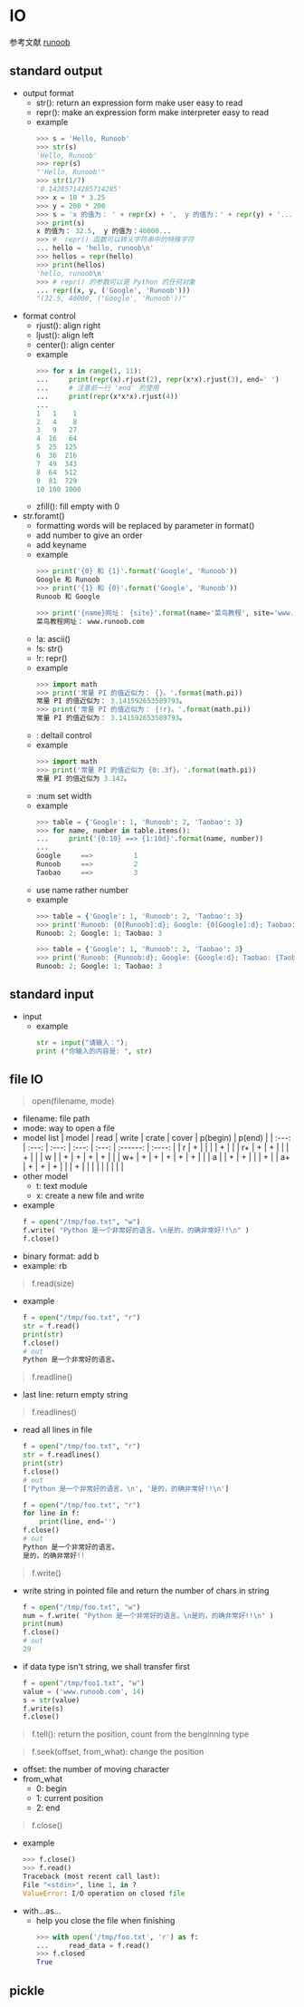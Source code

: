 # **IO**
参考文献 [runoob](https://www.runoob.com/python3/python3-inputoutput.html)

## **standard output**
- output format
  - str(): return an expression form make user easy to read
  - repr(): make an expression form make interpreter easy to read
  - example
    ```python
    >>> s = 'Hello, Runoob'
    >>> str(s)
    'Hello, Runoob'
    >>> repr(s)
    "'Hello, Runoob'"
    >>> str(1/7)
    '0.14285714285714285'
    >>> x = 10 * 3.25
    >>> y = 200 * 200
    >>> s = 'x 的值为： ' + repr(x) + ',  y 的值为：' + repr(y) + '...'
    >>> print(s)
    x 的值为： 32.5,  y 的值为：40000...
    >>> #  repr() 函数可以转义字符串中的特殊字符
    ... hello = 'hello, runoob\n'
    >>> hellos = repr(hello)
    >>> print(hellos)
    'hello, runoob\n'
    >>> # repr() 的参数可以是 Python 的任何对象
    ... repr((x, y, ('Google', 'Runoob')))
    "(32.5, 40000, ('Google', 'Runoob'))"
    ```
- format control
  - rjust(): align right 
  - ljust(): align left
  - center(): align center
  - example
    ```python
    >>> for x in range(1, 11):
    ...     print(repr(x).rjust(2), repr(x*x).rjust(3), end=' ')
    ...     # 注意前一行 'end' 的使用
    ...     print(repr(x*x*x).rjust(4))
    ...
    1   1    1
    2   4    8
    3   9   27
    4  16   64
    5  25  125
    6  36  216
    7  49  343
    8  64  512
    9  81  729
    10 100 1000
    ```
  - zfill(): fill empty with 0
- str.foramt()
  - formatting words will be replaced by parameter in format()
  - add number to give an order
  - add keyname
  - example
    ```python
    >>> print('{0} 和 {1}'.format('Google', 'Runoob'))
    Google 和 Runoob
    >>> print('{1} 和 {0}'.format('Google', 'Runoob'))
    Runoob 和 Google

    >>> print('{name}网址： {site}'.format(name='菜鸟教程', site='www.runoob.com'))
    菜鸟教程网址： www.runoob.com
    ```
  - !a: ascii()
  - !s: str()
  - !r: repr()
  - example
    ```python
    >>> import math
    >>> print('常量 PI 的值近似为： {}。'.format(math.pi))
    常量 PI 的值近似为： 3.141592653589793。
    >>> print('常量 PI 的值近似为： {!r}。'.format(math.pi))
    常量 PI 的值近似为： 3.141592653589793。
    ```
  - : deltail control
  - example
    ```python
    >>> import math
    >>> print('常量 PI 的值近似为 {0:.3f}。'.format(math.pi))
    常量 PI 的值近似为 3.142。
    ```
  - :num set width
  - example
    ```python
    >>> table = {'Google': 1, 'Runoob': 2, 'Taobao': 3}
    >>> for name, number in table.items():
    ...     print('{0:10} ==> {1:10d}'.format(name, number))
    ...
    Google     ==>          1
    Runoob     ==>          2
    Taobao     ==>          3
    ```
  - use name rather number
  - example
    ```python
    >>> table = {'Google': 1, 'Runoob': 2, 'Taobao': 3}
    >>> print('Runoob: {0[Runoob]:d}; Google: {0[Google]:d}; Taobao: {0[Taobao]:d}'.format(table))
    Runoob: 2; Google: 1; Taobao: 3

    >>> table = {'Google': 1, 'Runoob': 2, 'Taobao': 3}
    >>> print('Runoob: {Runoob:d}; Google: {Google:d}; Taobao: {Taobao:d}'.format(**table))
    Runoob: 2; Google: 1; Taobao: 3
    ```

## **standard input**
- input
  - example
    ```python
    str = input("请输入：");
    print ("你输入的内容是: ", str)
    ```

## **file IO**
> open(filename, mode)
- filename: file path
- mode: way to open a file
- model list
    | model | read  | write | crate | cover | p(begin) | p(end) |
    | :---: | :---: | :---: | :---: | :---: | :------: | :----: |
    |   r   |   +   |       |       |       |    +     |        |
    |  r+   |   +   |   +   |       |       |    +     |        |
    |   w   |       |   +   |   +   |   +   |    +     |        |
    |  w+   |   +   |   +   |   +   |   +   |    +     |        |
    |   a   |       |   +   |   +   |       |          |   +    |
    |  a+   |   +   |   +   |   +   |       |          |   +    |
    |       |       |       |       |       |          |        |
- other model
  - t: text module
  - x: create a new file and write
- example
    ```python
    f = open("/tmp/foo.txt", "w")
    f.write( "Python 是一个非常好的语言。\n是的，的确非常好!!\n" )
    f.close()
    ```
- binary format: add b
- example: rb 
> f.read(size)
- example
    ```python
    f = open("/tmp/foo.txt", "r")
    str = f.read()
    print(str)
    f.close()
    # out
    Python 是一个非常好的语言。
    ```
> f.readline()
- last line: return empty string
> f.readlines()
- read all lines in file
    ```python
    f = open("/tmp/foo.txt", "r")
    str = f.readlines()
    print(str)
    f.close()
    # out
    ['Python 是一个非常好的语言。\n', '是的，的确非常好!!\n']
    ```
    ```python
    f = open("/tmp/foo.txt", "r")
    for line in f:
        print(line, end='')
    f.close()
    # out
    Python 是一个非常好的语言。
    是的，的确非常好!!
    ```
> f.write()
- write string in pointed file and return the number of chars in string
    ```python
    f = open("/tmp/foo.txt", "w")
    num = f.write( "Python 是一个非常好的语言。\n是的，的确非常好!!\n" )
    print(num)
    f.close()
    # out
    29
    ```
- if data type isn't string, we shall transfer first
    ```python
    f = open("/tmp/foo1.txt", "w")
    value = ('www.runoob.com', 14)
    s = str(value)
    f.write(s)
    f.close()
    ```
> f.tell(): return the position, count from the benginning type  

> f.seek(offset, from_what): change the position
- offset: the number of moving character
- from_what
  - 0: begin
  - 1: current position
  - 2: end

> f.close()
- example
    ```python
    >>> f.close()
    >>> f.read()
    Traceback (most recent call last):
    File "<stdin>", line 1, in ?
    ValueError: I/O operation on closed file
    ```
- with...as...
  - help you close the file when finishing
    ```python
    >>> with open('/tmp/foo.txt', 'r') as f:
    ...     read_data = f.read()
    >>> f.closed
    True
    ```

## **pickle**